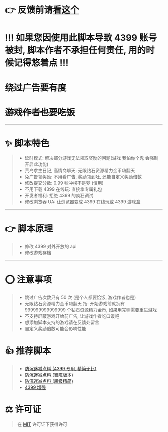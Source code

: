 # 👉 反馈前请[看这个](https://greasyfork.org/zh-CN/users/822325-dsy4567)
# !!! 如果您因使用此脚本导致 4399 账号被封, 脚本作者不承担任何责任, 用的时候记得悠着点 !!!

# ~~绕过广告要有度~~

# ~~游戏作者也要吃饭~~

---

# ✨ 脚本特色

> -   延时模式: 解决部分游戏无法领取奖励的问题(游戏 我怕你个鬼 会强制开启此功能)
> -   荒岛求生日记, 高情商聊天: 无限钻石资源精力金币嗨翻天
> -   免广告领奖励: 不用看广告, 奖励领到吐, 还能自定义奖励倍数
> -   修改提交分数: 0.99 秒冲榜不是梦 (慎用)
> -   不用下载 4399 在线玩: 直接拿专属礼包
> -   开发者福利: 拒绝 4399 的疯狂调试
> -   修改浏览器 UA: 让浏览器变成 4399 在线玩或 4399 游戏盒

---

# 👉 脚本原理

> -   修改 4399 对外开放的 api
> -   修改游戏存档

---

# ⭕ 注意事项

> -   跳过广告次数只有 50 次 (是个人都要恰饭, 游戏作者也是)
> -   无限钻石资源精力金币嗨翻天 指: 开始游戏前就拥有 999999999999999 个钻石资源精力金币, 如果用完则需要重进游戏
> -   不支持屏蔽游戏开始前广告, 让游戏作者吃口饭吧
> -   想添加脚本支持的游戏请在反馈处留言
> -   自定义奖励倍数可能会影响性能

# 👍 推荐脚本

> -   [防沉迷减点料 (4399 专用, 精简无比)](https://greasyfork.org/zh-CN/scripts/444198)
> -   [防沉迷减点料 (智障版本)](https://greasyfork.org/zh-CN/scripts/444199)
> -   [防沉迷减点料 (超级精简)](https://greasyfork.org/zh-CN/scripts/442214)
> -   [4399 增强](https://greasyfork.org/zh-CN/scripts/436895)

# ⚖️ 许可证

> 在 [MIT](https://github.com/dsy4567/fuck-4399/blob/main/LICENSE) 许可证下获得许可
